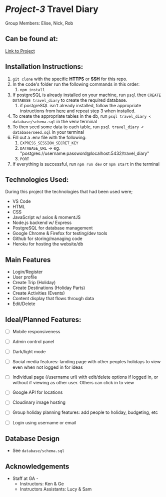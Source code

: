 # *Project-3* Travel Diary
Group Members: Elise, Nick, Rob

## Can be found at:
[Link to Project](https://wereallyouthere.herokuapp.com/)

## Installation Instructions: 
1.  `git clone` with the specific **HTTPS** or **SSH** for this repo.
2. In the code's folder run the following commands in this order:
	1. `npm install`
3. If postgreSQL is already installed on your machine, run `psql` then `CREATE DATABASE travel_diary` to create the required database.
	1. if postgreSQL isn't already installed, follow the appropriate instructions from [here](https://www.postgresql.org/download/) and repeat step 3 when installed.
4. To create the appropriate tables in the db, run `psql travel_diary < database/schema.sql` in the venv terminal
5. To then seed some data to each table, run `psql travel_diary < database/seed.sql` in your terminal
6. Fill out a .env file with the following:
	1. `EXPRESS_SESSION_SECRET_KEY`
	2. `DATABASE_URL` -> eg. "postgres://username:password@localhost:5432/travel_diary"
	3. `PORT`
7.  If everything is successful, run `npm run dev` or `npm start` in the terminal



## Technologies Used:
During this project the technologies that had been used were; 
- VS Code
- HTML
- CSS
- JavaScript w/ axios & momentJS
- Node.js backend w/ Express 
- PostgreSQL for database management
- Google Chrome & Firefox for testing/dev tools
- Github for storing/managing code
- Heroku for hosting the website/db

## Main Features
- Login/Register
- User profile
- Create Trip (Holiday)
- Create Destinations (Holiday Parts)
- Create Activities (Events)
- Content display that flows through data
- Edit/Delete


## Ideal/Planned Features: 
- [ ] Mobile responsiveness
- [ ] Admin control panel
- [ ] Dark/light mode
- [ ] Social media features: landing page with other peoples holidays to view even when not logged in for ideas
- [ ] Individual page (/username url) with edit/delete options if logged in, or without if viewing as other user. Others can click in to view
- [ ] Google API for locations
- [ ] Cloudinary image hosting
- [ ] Group holiday planning features: add people to holiday, budgeting, etc
- [ ] Login using username or email


## Database Design 
- See `database/schema.sql`


##  Acknowledgements
- Staff at GA -
	- Instructors: Ken & Ge
	- Instructors Assistants: Lucy & Sam 
